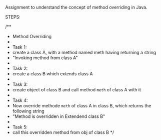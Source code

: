 Assignment to understand the concept of method overriding in Java.

STEPS:

/**
 * Method Overriding
 *
 * Task 1:
 * create a class A, with a method named meth having returning a string
 * "Invoking method from class A"
 *
 * Task 2:
 * create a class B which extends class A
 *
 * Task 3:
 * create object of class B and call method `meth` of class A with it
 *
 * Task 4:
 * Now override methode `meth` of class A in class B, which returns the following string
 * "Method is overridden in Extendend class B"
 *
 * Task 5:
 * call this overridden method from obj of class B
 */
